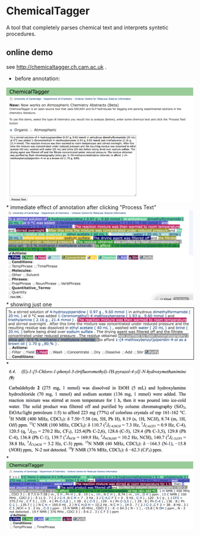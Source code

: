 # ChemicalTagger

A tool that completely parses chemical text and interprets syntetic procedures. 
## online demo

see http://chemicaltagger.ch.cam.ac.uk .

 * before annotation:
 <img src="chemicaltagger0.png"/>
 <br/>
 * immediate effect of annotation after clicking "Process Text" 
 <img src="chemicaltagger1.png"/>
 <br/>
 * showing just one <img border="1" src="chemicaltagger2.png"/>
 <br/>
 * <img src="chemicaltagger3.png"/>
 <br/>
 * <img src="chemicaltagger4.png"/>
 
 